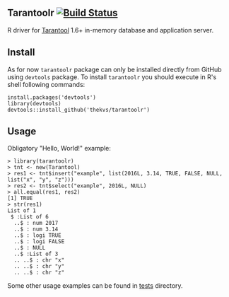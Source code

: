 ## Tarantoolr [![Build Status](https://travis-ci.org/thekvs/tarantoolr.svg?branch=master)](https://travis-ci.org/thekvs/tarantoolr)
R driver for [Tarantool](https://github.com/tarantool/tarantool) 1.6+ in-memory database and application server.

## Install
As for now `tarantoolr` package can only be installed directly from GitHub using `devtools` package.
To install `tarantoolr` you should execute in R's shell following commands:
```
install.packages('devtools')
library(devtools)
devtools::install_github('thekvs/tarantoolr')
```

## Usage
Obligatory "Hello, World!" example:
```
> library(tarantoolr)
> tnt <- new(Tarantool)
> res1 <- tnt$insert("example", list(2016L, 3.14, TRUE, FALSE, NULL, list("x", "y", "z")))
> res2 <- tnt$select("example", 2016L, NULL)
> all.equal(res1, res2)
[1] TRUE
> str(res1)
List of 1
 $ :List of 6
  ..$ : num 2017
  ..$ : num 3.14
  ..$ : logi TRUE
  ..$ : logi FALSE
  ..$ : NULL
  ..$ :List of 3
  .. ..$ : chr "x"
  .. ..$ : chr "y"
  .. ..$ : chr "z"
```

Some other usage examples can be found in [tests](tests/testthat) directory.

